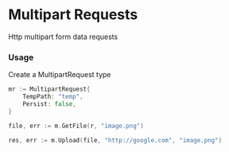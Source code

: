 # Multipart Requests
Http multipart form data requests

### Usage
Create a MultipartRequest type
```go
mr := MultipartRequest{
    TempPath: "temp",
	Persist: false,
}
```

```go
file, err := m.GetFile(r, "image.png")
```

```go
res, err := m.Upload(file, "http://google.com", "image.png")
```



